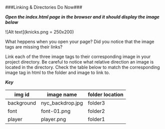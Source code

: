 ###Linking & Directories Do Now###

***Open the index.html page in the browser and it should display the image below***

![Alt text](knicks.png = 250x200)


What heppens when you open your page? Did you notice that the image tags are missing their links?

Link each of the three image tags to their corresponding image in your project directory. Be careful to notice what relative direction an image is located in the directory. Check the table below to match the corresponding image tag in html to the folder and image to link to.



***Key***

img id | image name | folder location
------------ | ------------- | -------------
background | nyc_backdrop.jpg | folder3
font | font-01.png | folder2
player | player.png | folder1